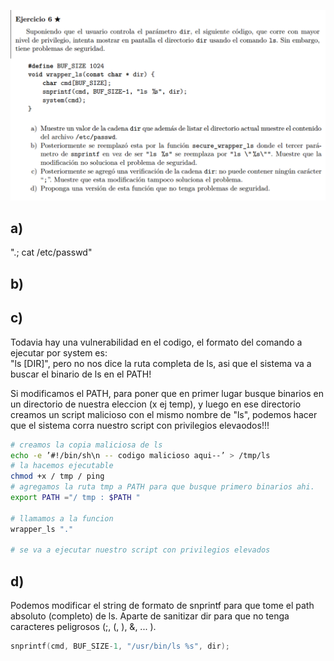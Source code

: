 ![alt text](image.png)  

## a)  
".; cat /etc/passwd"

## b)


## c)  
Todavia hay una vulnerabilidad en el codigo, el formato del comando a ejecutar por system es:  
"ls [DIR]", pero no nos dice la ruta completa de ls, asi que el sistema va a buscar el binario de ls en el PATH!  

Si modificamos el PATH, para poner que en primer lugar busque binarios en un directorio de nuestra eleccion (x ej temp), y luego en ese directorio creamos un script malicioso con el mismo nombre de "ls", podemos hacer que el sistema corra nuestro script con privilegios elevaodos!!!


```bash
# creamos la copia maliciosa de ls
echo -e ’#!/bin/sh\n -- codigo malicioso aqui--’ > /tmp/ls
# la hacemos ejecutable
chmod +x / tmp / ping
# agregamos la ruta tmp a PATH para que busque primero binarios ahi.
export PATH ="/ tmp : $PATH "

# llamamos a la funcion
wrapper_ls "."

# se va a ejecutar nuestro script con privilegios elevados
```

## d)  
Podemos modificar el string de formato de snprintf para que tome el path absoluto (completo) de ls. Aparte de sanitizar dir para que no tenga caracteres peligrosos (;, (, ), &, ... ).

```C
snprintf(cmd, BUF_SIZE-1, "/usr/bin/ls %s", dir);
```





